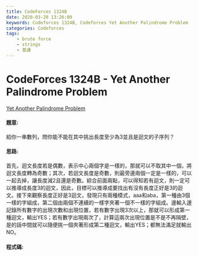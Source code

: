 ```yaml
---
title: CodeForces 1324B
date: 2020-03-20 13:26:00
keywords: Codeforces 1324B, Codeforces Yet Another Palindrome Problem
categories: Codeforces
tags:
    - brute force
    - strings
    - 普通
---
```

# CodeForces 1324B - Yet Another Palindrome Problem
[Yet Another Palindrome Problem](https://codeforces.com/problemset/problem/1324/B)


#### 題意:
給你一串數列，問你能不能在其中挑出長度至少為3並且是迴文的子序列？
<!-- more -->
#### 思路:
首先，迴文長度若是偶數，表示中心兩個字是一樣的，那就可以不取其中一個，將迴文長度轉為奇數；其次，若迴文長度是奇數，則最旁邊兩個一定是一樣的，可以一起去掉，讓長度減2且還是奇數。綜合前面兩點，可以得知若有迴文，則一定可以推導成長度3的迴文，因此，目標可以推導成要找出有沒有長度正好是3的迴文。接下來觀察長度正好是3迴文，發現只有兩種模式，aaa和aba，第一種由3個一樣的字組成，第二個由兩個不連續的一樣字夾著一個不一樣的字組成。邊輸入邊記錄所有數字的出現次數和出現位置，若有數字出現3次以上，那就可以形成第一種迴文，輸出YES；若有數字出現兩次了，計算這兩次出現位置是不是不再隔壁，是的話中間就可以隨便挑一個夾著形成第二種迴文，輸出YES；都無法滿足就輸出NO。

#### 程式碼:
<script src="https://gist.github.com/Daviswww/0ad7961413bd4ebb31fcc13a4ab418e5.js"></script>